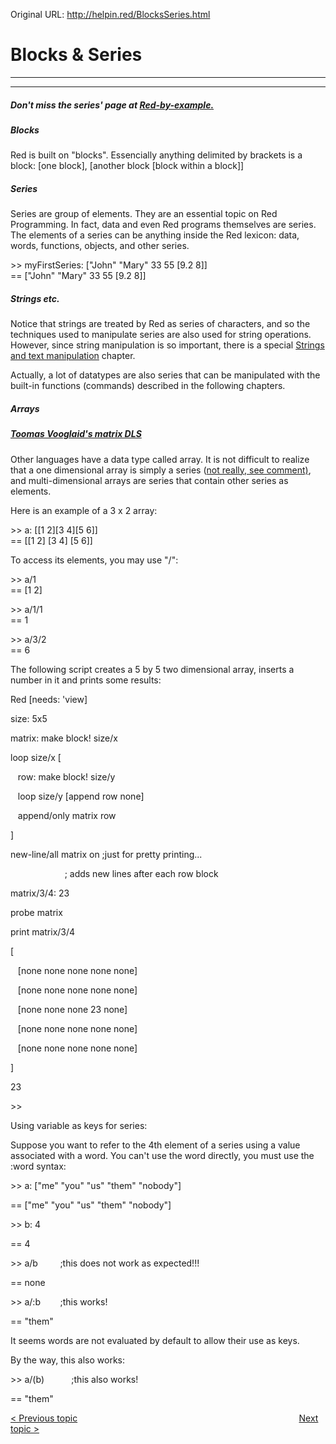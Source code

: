 Original URL: <http://helpin.red/BlocksSeries.html>

# Blocks &amp; Series

* * *

* * *

##### Don't miss the series' page at [Red-by-example.](http://www.red-by-example.org/series.html)

##### Blocks

Red is built on "blocks". Essencially anything delimited by brackets is a block: \[one block], \[another block \[block within a block]]

##### Series

Series are group of elements. They are an essential topic on Red Programming. In fact, data and even Red programs themselves are series. The elements of a series can be anything inside the Red lexicon: data, words, functions, objects, and other series.

&gt;&gt; myFirstSeries: \["John" "Mary" 33 55 \[9.2 8]]  
\== \["John" "Mary" 33 55 \[9.2 8]]

##### Strings etc.

Notice that strings are treated by Red as series of characters, and so the techniques used to manipulate series are also used for string operations. However, since string manipulation is so important, there is a special [Strings and text manipulation](http://helpin.red/Stringandtextmanipulation.html) chapter.

Actually, a lot of datatypes are also series that can be manipulated with the built-in functions (commands) described in the following chapters.

##### Arrays

##### [Toomas Vooglaid's matrix DLS](https://github.com/toomasv/matrix)

Other languages have a data type called array. It is not difficult to realize that a one dimensional array is simply a series ([not really, see comment)](https://gitter.im/red/help?at=5c361b8057c6883f9b8a21f8), and multi-dimensional arrays are series that contain other series as elements.

Here is an example of a 3 x 2 array:

&gt;&gt; a: \[\[1 2]\[3 4]\[5 6]]  
\== \[\[1 2] \[3 4] \[5 6]]

To access its elements, you may use "/":

&gt;&gt; a/1  
\== \[1 2]

&gt;&gt; a/1/1  
\== 1

&gt;&gt; a/3/2  
\== 6

The following script creates a 5 by 5 two dimensional array, inserts a number in it and prints some results:

Red \[needs: 'view]

size: 5x5

matrix: make block! size/x

loop size/x [

   row: make block! size/y

   loop size/y \[append row none]

   append/only matrix row

]

new-line/all matrix on ;just for pretty printing...

                      ; adds new lines after each row block

matrix/3/4: 23

probe matrix

print matrix/3/4

[

   \[none none none none none]

   \[none none none none none]

   \[none none none 23 none]

   \[none none none none none]

   \[none none none none none]

]

23

&gt;&gt;

[]()Using variable as keys for series:

Suppose you want to refer to the 4th element of a series using a value associated with a word. You can't use the word directly, you must use the :word syntax:

&gt;&gt; a: \["me" "you" "us" "them" "nobody"]

== \["me" "you" "us" "them" "nobody"]

&gt;&gt; b: 4

== 4

&gt;&gt; a/b         ;this does not work as expected!!!

== none

&gt;&gt; a/:b        ;this works!

== "them"

It seems words are not evaluated by default to allow their use as keys.

By the way, this also works:

&gt;&gt; a/(b)           ;this also works!

== "them"

[&lt; Previous topic](http://helpin.red/Cryptography.html)                                                                                          [Next topic &gt;](http://helpin.red/Seriesnavigation.html)
